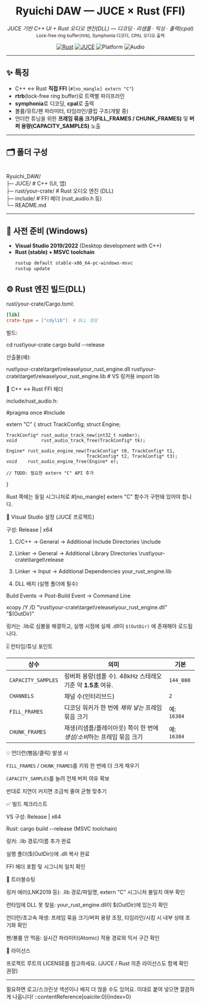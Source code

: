 <h1 align="center">Ryuichi DAW — JUCE × Rust (FFI)</h1>

<p align="center">
  <em>JUCE 기반 C++ UI + Rust 오디오 엔진(DLL) — 디코딩 · 리샘플 · 믹싱 · 출력(cpal)</em><br/>
  <sub>Lock-free ring buffer(rtrb), Symphonia 디코더, CPAL 오디오 출력</sub>
</p>

<p align="center">
  <a href="https://www.rust-lang.org/"><img alt="Rust" src="https://img.shields.io/badge/Rust-stable-blue?logo=rust" /></a>
  <a href="https://juce.com/"><img alt="JUCE" src="https://img.shields.io/badge/JUCE-C%2B%2B-8A2BE2" /></a>
  <img alt="Platform" src="https://img.shields.io/badge/Platform-Windows%20x64-black" />
  <img alt="Audio" src="https://img.shields.io/badge/Audio-48kHz%20stereo-1abc9c" />
</p>

<hr/>

## ✨ 특징
- C++ ↔ Rust **직접 FFI** (`#[no_mangle] extern "C"`)
- **rtrb**(lock-free ring buffer)로 트랙별 파이프라인
- **symphonia**로 디코딩, **cpal**로 출력
- 볼륨/뮤트/팬 파라미터, 타임라인/클립 구조(개발 중)
- 언더런 튜닝을 위한 **프레임 묶음 크기(FILL_FRAMES / CHUNK_FRAMES)** 및 **버퍼 용량(CAPACITY_SAMPLES)** 노출

---

## 🗂️ 폴더 구성
<br/>
Ryuichi_DAW/
<br/>
├─ JUCE/ # C++ (UI, 앱)
<br/>
├─ rust/your-crate/ # Rust 오디오 엔진 (DLL)
<br/>
├─ include/ # FFI 헤더 (rust_audio.h 등)
<br/>
└─ README.md


---

## 🧰 사전 준비 (Windows)
- **Visual Studio 2019/2022** (Desktop development with C++)
- **Rust (stable) + MSVC toolchain**
  ```powershell
  rustup default stable-x86_64-pc-windows-msvc
  rustup update


## ⚙️ Rust 엔진 빌드(DLL)
rust/your-crate/Cargo.toml:
  ```toml
  [lib]
  crate-type = ["cdylib"]  # DLL 생성
```
 
빌드:

cd rust\your-crate
cargo build --release


산출물(예):

rust\your-crate\target\release\your_rust_engine.dll
rust\your-crate\target\release\your_rust_engine.lib   # VS 링커용 import lib

🔗 C++ ↔ Rust FFI 헤더

include/rust_audio.h:

#pragma once
#include <cstdint>

extern "C" {
    struct TrackConfig;
    struct Engine;

    TrackConfig* rust_audio_track_new(int32_t number);
    void         rust_audio_track_free(TrackConfig* tk);

    Engine* rust_audio_engine_new(TrackConfig* t0, TrackConfig* t1,
                                  TrackConfig* t2, TrackConfig* t3);
    void    rust_audio_engine_free(Engine* e);

    // TODO: 필요한 extern "C" API 추가
}


Rust 쪽에는 동일 시그니처로 #[no_mangle] extern "C" 함수가 구현돼 있어야 합니다.

🧩 Visual Studio 설정 (JUCE 프로젝트)

구성: Release | x64

1) C/C++ → General → Additional Include Directories
<repo>\include

2) Linker → General → Additional Library Directories
<repo>\rust\your-crate\target\release

3) Linker → Input → Additional Dependencies
your_rust_engine.lib

4) DLL 배치 (실행 폴더에 필수)

Build Events → Post-Build Event → Command Line

xcopy /Y /D "<repo>\rust\your-crate\target\release\your_rust_engine.dll" "$(OutDir)"


링커는 .lib로 심볼을 해결하고, 실행 시점에 실제 .dll이 <code>$(OutDir)</code> 에 존재해야 로드됩니다.

🎚️ 런타임/튜닝 포인트
<table> <thead><tr><th>상수</th><th>의미</th><th>기본</th></tr></thead> <tbody> <tr> <td><code>CAPACITY_SAMPLES</code></td> <td>링버퍼 용량(샘플 수). 48kHz 스테레오 기준 약 <strong>1.5초</strong> 여유.</td> <td><code>144_000</code></td> </tr> <tr> <td><code>CHANNELS</code></td> <td>채널 수(인터리브드)</td> <td><code>2</code></td> </tr> <tr> <td><code>FILL_FRAMES</code></td> <td>디코딩 워커가 한 번에 <em>채워 넣는</em> 프레임 묶음 크기</td> <td>예: <code>16384</code></td> </tr> <tr> <td><code>CHUNK_FRAMES</code></td> <td>재생(리샘플/플레이아웃) 쪽이 한 번에 <em>생성/소비</em>하는 프레임 묶음 크기</td> <td>예: <code>16384</code></td> </tr> </tbody> </table>

💡 언더런(뻥음/클릭) 발생 시

<code>FILL_FRAMES</code> / <code>CHUNK_FRAMES</code>를 키워 한 번에 더 크게 채우기

<code>CAPACITY_SAMPLES</code>를 늘려 전체 버퍼 여유 확보

반대로 지연이 커지면 조금씩 줄여 균형 맞추기

✅ 빌드 체크리스트

 VS 구성: Release | x64

 Rust: cargo build --release (MSVC toolchain)

 링커: .lib 경로/이름 추가 완료

 실행 폴더($(OutDir))에 .dll 복사 완료

 FFI 헤더 포함 및 시그니처 일치 확인

🐞 트러블슈팅

링커 에러(LNK2019 등): .lib 경로/파일명, extern "C" 시그니처 불일치 여부 확인

런타임에 DLL 못 찾음: your_rust_engine.dll이 $(OutDir)에 있는지 확인

언더런/초고속 재생: 프레임 묶음 크기/버퍼 용량 조정, 타임라인/시킹 시 내부 상태 초기화 확인

팬/볼륨 안 먹음: 실시간 파라미터(Atomic) 적용 경로와 믹서 구간 확인

📜 라이선스

프로젝트 루트의 LICENSE를 참고하세요. (JUCE / Rust 의존 라이선스도 함께 확인 권장)


---

필요하면 로고/스크린샷 섹션이나 배지 더 얹을 수도 있어요. 이대로 붙여 넣으면 깔끔하게 나옵니다!
::contentReference[oaicite:0]{index=0}

